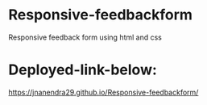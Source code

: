 # Responsive-feedbackform
Responsive feedback form using html and css


# Deployed-link-below:
https://jnanendra29.github.io/Responsive-feedbackform/
